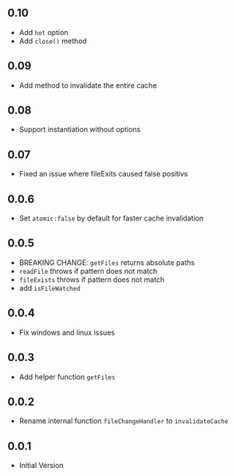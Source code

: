 ## 0.10

- Add `hot` option
- Add `close()` method

## 0.09

- Add method to invalidate the entire cache

## 0.08

- Support instantiation without options

## 0.07

- Fixed an issue where fileExits caused false positivs

## 0.0.6

- Set `atomic:false` by default for faster cache invalidation

## 0.0.5

- BREAKING CHANGE: `getFiles` returns absolute paths
- `readFile` throws if pattern does not match
- `fileExists` throws if pattern does not match
- add `isFileWatched`

## 0.0.4

- Fix windows and linux issues

## 0.0.3

- Add helper function `getFiles`

## 0.0.2

- Rename internal function `fileChangeHandler` to `invalidateCache`

## 0.0.1

- Initial Version
